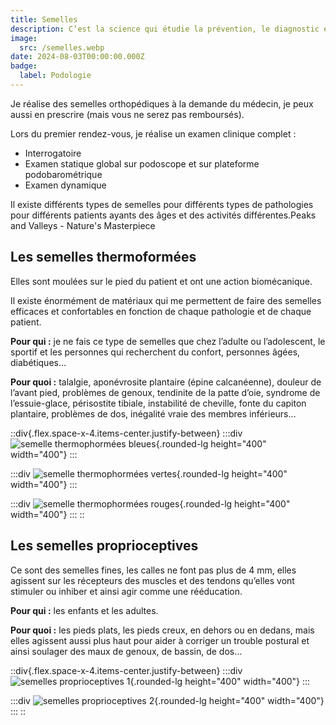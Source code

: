 ```yaml
---
title: Semelles
description: C’est la science qui étudie la prévention, le diagnostic et la prise en charge des pathologies du pied et de l’appareil locomoteur.
image:
  src: /semelles.webp
date: 2024-08-03T00:00:00.000Z
badge:
  label: Podologie
---
```


Je réalise des semelles orthopédiques à la demande du médecin, je peux aussi en prescrire (mais vous ne serez pas remboursés).

Lors du premier rendez-vous, je réalise un examen clinique complet :

- Interrogatoire
- Examen statique global sur podoscope et sur plateforme podobarométrique
- Examen dynamique

Il existe différents types de semelles pour différents types de pathologies pour différents patients ayants des âges et des activités différentes.Peaks and Valleys - Nature's Masterpiece

## **Les semelles thermoformées**

Elles sont moulées sur le pied du patient et ont une action biomécanique.

Il existe énormément de matériaux qui me permettent de faire des semelles efficaces et confortables en fonction de chaque pathologie et de chaque patient.

**Pour qui :** je ne fais ce type de semelles que chez l’adulte ou l’adolescent, le sportif et les personnes qui recherchent du confort, personnes âgées, diabétiques…

**Pour quoi :** talalgie, aponévrosite plantaire (épine calcanéenne), douleur de l’avant pied, problèmes de genoux, tendinite de la patte d’oie, syndrome de l’essuie-glace, périsostite tibiale, instabilité de cheville, fonte du capiton plantaire, problèmes de dos, inégalité vraie des membres inférieurs…

::div{.flex.space-x-4.items-center.justify-between}
  :::div
  ![semelle thermophormées bleues](/semelle_thermo_1.jpg){.rounded-lg height="400" width="400"}
  :::

  :::div
  ![semelle thermophormées vertes](/semelle_thermo_2.jpg){.rounded-lg height="400" width="400"}
  :::

  :::div
  ![semelle thermophormées rouges](/semelle_thermo_3.jpg){.rounded-lg height="400" width="400"}
  :::
::

## **Les semelles proprioceptives**

Ce sont des semelles fines, les calles ne font pas plus de 4 mm, elles agissent sur les récepteurs des muscles et des tendons qu’elles vont stimuler ou inhiber et ainsi agir comme une rééducation.

**Pour qui :** les enfants et les adultes.

**Pour quoi :** les pieds plats, les pieds creux, en dehors ou en dedans, mais elles agissent aussi plus haut pour aider à corriger un trouble postural et ainsi soulager des maux de genoux, de bassin, de dos…

::div{.flex.space-x-4.items-center.justify-between}
  :::div
  ![semelles proprioceptives 1](/semelle_proprio_1.jpg){.rounded-lg height="400" width="400"}
  :::

  :::div
  ![semelles proprioceptives 2](/semelle_proprio_2.jpg){.rounded-lg height="400" width="400"}
  :::
::
